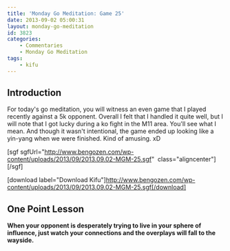 ```yaml
---
title: 'Monday Go Meditation: Game 25'
date: 2013-09-02 05:00:31
layout: monday-go-meditation
id: 3823
categories:
	- Commentaries
	- Monday Go Meditation
tags:
	- kifu
---
```


## Introduction

For today's go meditation, you will witness an even game that I played recently against a 5k opponent. Overall I felt that I handled it quite well, but I will note that I got lucky during a ko fight in the M11 area. You'll see what I mean. And though it wasn't intentional, the game ended up looking like a yin-yang when we were finished. Kind of amusing. xD[
](http://www.bengozen.com/wp-content/uploads/2013/08/2013.08.05-MGM-21.sgf)

[sgf sgfUrl="http://www.bengozen.com/wp-content/uploads/2013/09/2013.09.02-MGM-25.sgf"  class="aligncenter"][/sgf]

[download label="Download Kifu"]http://www.bengozen.com/wp-content/uploads/2013/09/2013.09.02-MGM-25.sgf[/download]

## **One Point Lesson**

**When your opponent is desperately trying to live in your sphere of influence, just watch your connections and the overplays will fall to the wayside.**